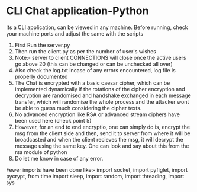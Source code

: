 # CLI Chat application-Python

 Its a CLI application, can be viewed in any machine.
 Before running, check your machine ports and adjust the same with the scripts

 1. First Run the server.py
 2. Then run the client.py as per the number of user's wishes
 3. Note:- server to client CONNECTIONS will close once the active users go above 20 (this can be changed or can be unchecked all over)
 4. Also check the log.txt incase of any errors encountered, log file is properly documented
 5. The Chat is encrypted with a basic caesar cipher, which can be implemented dynamically if the rotations of the cipher encryption and decryption are randomised and handshake exchanged in each message transfer, which will randomise the whole process and the attacker wont be able to guess much considering the cipher texts.
 6. No advanced encryption like RSA or advanced stream ciphers have been used here (check point 5)
 7. However, for an end to end encryptio, one can simply do is, encrypt the msg from the client side and then, send it to server from where it will be broadcasted and when the client recieves the msg, it will decrypt the message using the same key. One can look and say about this from the rsa module of python
 8. Do let me know in case of any error.



 Fewer imports have been done like:-
 import socket,
 import pyfiglet,
 import pycrypt,
 from time import sleep,
 import random,
 import threading,
 import sys
